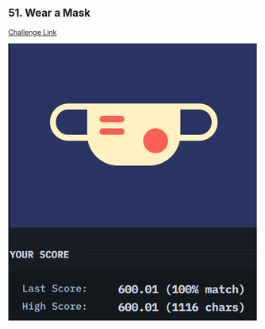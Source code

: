 ## 51. Wear a Mask  
[Challenge Link](https://cssbattle.dev/play/51)  

![Question](../images/51.png)